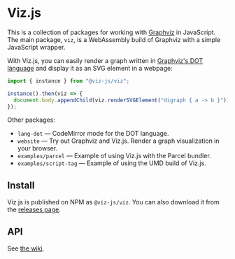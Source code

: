 # Viz.js

This is a collection of packages for working with <a href="https://graphviz.org">Graphviz</a> in JavaScript. The main package, `viz`, is a WebAssembly build of Graphviz with a simple JavaScript wrapper.

With Viz.js, you can easily render a graph written in [Graphviz's DOT language](https://www.graphviz.org/doc/info/lang.html) and display it as an SVG element in a webpage:

```js
import { instance } from "@viz-js/viz";

instance().then(viz => {
  document.body.appendChild(viz.renderSVGElement("digraph { a -> b }"))
});
```

Other packages:

- `lang-dot` — CodeMirror mode for the DOT language.
- `website` — Try out Graphviz and Viz.js. Render a graph visualization in your browser.
- `examples/parcel` — Example of using Viz.js with the Parcel bundler.
- `examples/script-tag` — Example of using the UMD build of Viz.js.

## Install

Viz.js is published on NPM as `@viz-js/viz`. You can also download it from the [releases page](https://github.com/mdaines/viz-js/releases).

## API

See [the wiki](https://github.com/mdaines/viz-js/wiki/API).

